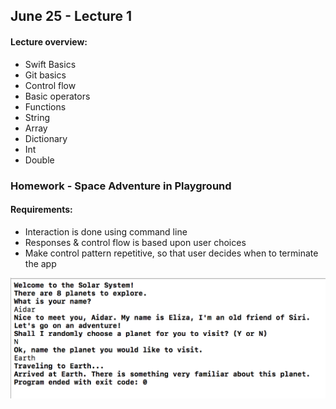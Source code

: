 ## June 25 - Lecture 1

#### Lecture overview:

- Swift Basics
- Git basics 
- Control flow 
- Basic operators 
- Functions 
- String 
- Array 
- Dictionary 
- Int 
- Double 

### Homework - Space Adventure in Playground

#### Requirements:

- Interaction is done using command line
- Responses & control flow is based upon user choices
- Make control pattern repetitive, so that user decides when to terminate the app

![Space Adventure](https://raw.githubusercontent.com/n17r-resources/ios/master/lecture-1/Screenshots/1.png)
